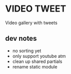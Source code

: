 VIDEO TWEET
===========

Video gallery with tweets

dev notes
---------

* no sorting yet
* only support youtube atm
* clean up shared partials
* rename static module
